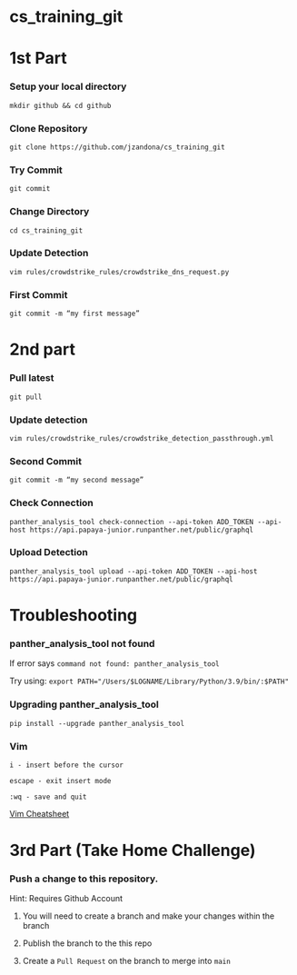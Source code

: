 # cs_training_git

# 1st Part
### Setup your local directory
`mkdir github && cd github`

### Clone Repository
`git clone https://github.com/jzandona/cs_training_git`

### Try Commit
`git commit`

### Change Directory
`cd cs_training_git` 

### Update Detection
`vim rules/crowdstrike_rules/crowdstrike_dns_request.py`

### First Commit 
`git commit -m “my first message”`

# 2nd part
### Pull latest
`git pull`

### Update detection
`vim rules/crowdstrike_rules/crowdstrike_detection_passthrough.yml`

### Second Commit
`git commit -m “my second message”`

### Check Connection 
`panther_analysis_tool check-connection --api-token ADD_TOKEN --api-host https://api.papaya-junior.runpanther.net/public/graphql`

### Upload Detection
`panther_analysis_tool upload --api-token ADD_TOKEN --api-host https://api.papaya-junior.runpanther.net/public/graphql`

# Troubleshooting
### panther_analysis_tool not found
If error says `command not found: panther_analysis_tool`

Try using:
`export PATH="/Users/$LOGNAME/Library/Python/3.9/bin/:$PATH"` 

### Upgrading panther_analysis_tool
`pip install --upgrade panther_analysis_tool`

### Vim
`i - insert before the cursor`

`escape - exit insert mode`

`:wq - save and quit`

[Vim Cheatsheet](https://vim.rtorr.com/)

# 3rd Part (Take Home Challenge)

### Push a change to this repository. 
Hint: Requires Github Account
1. You will need to create a branch and make your changes within the branch

2. Publish the branch to the this repo

3. Create a `Pull Request` on the branch to merge into `main`